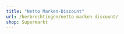 ```yaml
---
title: "Netto Marken-Discount"
url: /herbrechtingen/netto-marken-discount/
shop: Supermarkt
---
```

